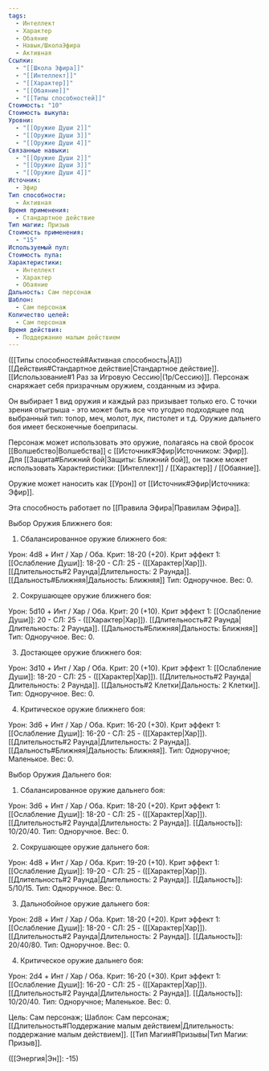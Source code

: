 ```yaml
---
tags:
  - Интеллект
  - Характер
  - Обаяние
  - Навык/ШколаЭфира
  - Активная
Ссылки:
  - "[[Школа Эфира]]"
  - "[[Интеллект]]"
  - "[[Характер]]"
  - "[[Обаяние]]"
  - "[[Типы способностей]]"
Стоимость: "10"
Стоимость выкупа: 
Уровни:
  - "[[Оружие Души 2]]"
  - "[[Оружие Души 3]]"
  - "[[Оружие Души 4]]"
Связанные навыки:
  - "[[Оружие Души 2]]"
  - "[[Оружие Души 3]]"
  - "[[Оружие Души 4]]"
Источник:
  - Эфир
Тип способности:
  - Активная
Время применения:
  - Стандартное действие
Тип магии: Призыв
Стоимость применения:
  - "15"
Используемый пул: 
Стоимость пула: 
Характеристики:
  - Интеллект
  - Характер
  - Обаяние
Дальность: Сам персонаж
Шаблон:
  - Сам персонаж
Количество целей:
  - Сам персонаж
Время действия:
  - Поддержание малым действием
---
```

([[Типы способностей#Активная способность|А]]) [[Действия#Стандартное действие|Стандартное действие]]. [[Использование#1 Раз за Игровую Сессию|(1р/Сессию)]]. Персонаж снаряжает себя призрачным оружием, созданным из эфира. 

Он выбирает 1 вид оружия и каждый раз призывает только его. С точки зрения отыгрыша - это может быть все что угодно подходящее под выбранный тип: топор, меч, молот, лук, пистолет и т.д. Оружие дальнего боя имеет бесконечные боеприпасы. 

Персонаж может использовать это оружие, полагаясь на свой бросок [[Волшебство|Волшебства]] с [[Источник#Эфир|Источником: Эфир]]. Для [[Защита#Ближний бой|Защиты: Ближний бой]], он также может использовать Характеристики: [[Интеллект]] / [[Характер]] / [[Обаяние]]. 

Оружие может наносить как [[Урон]] от [[Источник#Эфир|Источника: Эфир]].

Эта способность работает по [[Правила Эфира|Правилам Эфира]].

Выбор Оружия Ближнего боя:

1. Сбалансированное оружие ближнего боя:

Урон: 4d8 + Инт / Хар / Оба. Крит: 18-20 (+20). Крит эффект 1: [[Ослабление Души]]: 18-20 - СЛ: 25 - ([[Характер|Хар]]). [[Длительность#2 Раунда|Длительность: 2 Раунда]]. [[Дальность#Ближняя|Дальность: Ближняя]] Тип: Одноручное. Вес: 0. 

2. Сокрушающее оружие ближнего боя:

Урон: 5d10 + Инт / Хар / Оба. Крит: 20 (+10). Крит эффект 1: [[Ослабление Души]]: 20 - СЛ: 25 - ([[Характер|Хар]]). [[Длительность#2 Раунда|Длительность: 2 Раунда]]. [[Дальность#Ближняя|Дальность: Ближняя]] Тип: Одноручное. Вес: 0. 

3. Достающее оружие ближнего боя:

Урон: 3d10 + Инт / Хар / Оба. Крит: 20 (+10). Крит эффект 1: [[Ослабление Души]]: 18-20 - СЛ: 25 - ([[Характер|Хар]]). [[Длительность#2 Раунда|Длительность: 2 Раунда]]. [[Дальность#2 Клетки|Дальность: 2 Клетки]]. Тип: Одноручное. Вес: 0.

4. Критическое оружие ближнего боя:

Урон: 3d6 + Инт / Хар / Оба. Крит: 16-20 (+30). Крит эффект 1: [[Ослабление Души]]: 16-20 - СЛ: 25 - ([[Характер|Хар]]). [[Длительность#2 Раунда|Длительность: 2 Раунда]]. [[Дальность#Ближняя|Дальность: Ближняя]]. Тип: Одноручное; Маленькое. Вес: 0.

Выбор Оружия Дальнего боя:

1. Сбалансированное оружие дальнего боя:

Урон: 3d6 + Инт / Хар / Оба. Крит: 18-20 (+20). Крит эффект 1: [[Ослабление Души]]: 18-20 - СЛ: 25 - ([[Характер|Хар]]). [[Длительность#2 Раунда|Длительность: 2 Раунда]]. [[Дальность]]: 10/20/40. Тип: Одноручное. Вес: 0. 

2. Сокрушающее оружие дальнего боя:

Урон: 4d8 + Инт / Хар / Оба. Крит: 19-20 (+10). Крит эффект 1: [[Ослабление Души]]: 19-20 - СЛ: 25 - ([[Характер|Хар]]). [[Длительность#2 Раунда|Длительность: 2 Раунда]]. [[Дальность]]: 5/10/15. Тип: Одноручное. Вес: 0.

3. Дальнобойное оружие дальнего боя:

Урон: 2d8 + Инт / Хар / Оба. Крит: 18-20 (+20). Крит эффект 1: [[Ослабление Души]]: 18-20 - СЛ: 25 - ([[Характер|Хар]]). [[Длительность#2 Раунда|Длительность: 2 Раунда]]. [[Дальность]]: 20/40/80. Тип: Одноручное. Вес: 0. 

4. Критическое оружие дальнего боя:

Урон: 2d4 + Инт / Хар / Оба. Крит: 16-20 (+30). Крит эффект 1: [[Ослабление Души]]: 16-20 - СЛ: 25 - ([[Характер|Хар]]). [[Длительность#2 Раунда|Длительность: 2 Раунда]]. [[Дальность]]: 10/20/40. Тип: Одноручное; Маленькое. Вес: 0.

 
Цель: Сам персонаж; Шаблон: Сам персонаж; [[Длительность#Поддержание малым действием|Длительность: поддержание малым действием]]. [[Тип Магии#Призывы|Тип Магии: Призыв]].

([[Энергия|Эн]]: -15)
